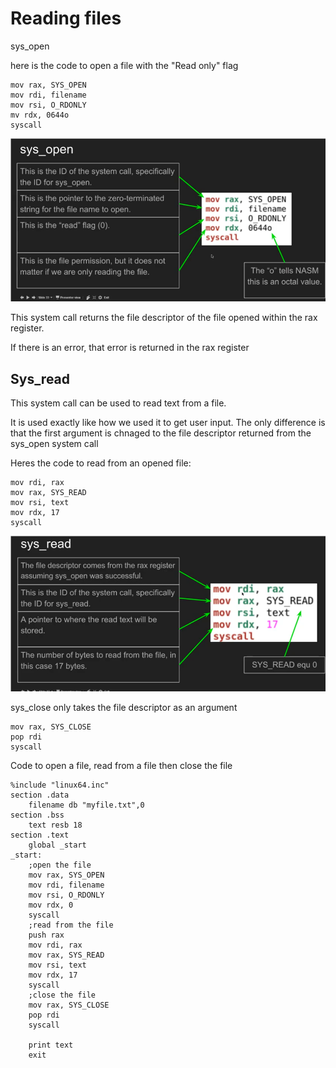 # Reading files

sys_open

here is the code to open a file with the "Read only" flag

```wasm
mov rax, SYS_OPEN
mov rdi, filename
mov rsi, O_RDONLY
mv rdx, 0644o
syscall
```

![Reading%20files%208b2e265984ff4bc29350f0c0e5184326/Screenshot_2021-07-01-48_849x440.png](Reading%20files%208b2e265984ff4bc29350f0c0e5184326/Screenshot_2021-07-01-48_849x440.png)

This system call returns the file descriptor of the file opened within the rax register. 

If there is an error, that error is returned in the rax register

## Sys_read

This system call can be used to read text from a file.

It is used exactly like how we used it to get user input. The only difference is that the first argument is chnaged to the file descriptor returned from the sys_open system call

Heres the code to read from an opened file:

```wasm
mov rdi, rax
mov rax, SYS_READ
mov rsi, text
mov rdx, 17
syscall
```

![Reading%20files%208b2e265984ff4bc29350f0c0e5184326/Screenshot_2021-07-01-03_852x421.png](Reading%20files%208b2e265984ff4bc29350f0c0e5184326/Screenshot_2021-07-01-03_852x421.png)

sys_close only takes the file descriptor as an argument

```wasm
mov rax, SYS_CLOSE
pop rdi
syscall
```

Code to open a file, read from a file then close the file

```wasm
%include "linux64.inc"
section .data
	filename db "myfile.txt",0
section .bss
	text resb 18
section .text
	global _start
_start:
	;open the file
	mov rax, SYS_OPEN
	mov rdi, filename
	mov rsi, O_RDONLY
	mov rdx, 0
	syscall
	;read from the file
	push rax
	mov rdi, rax
	mov rax, SYS_READ
	mov rsi, text
	mov rdx, 17
	syscall
	;close the file
	mov rax, SYS_CLOSE
	pop rdi
	syscall

	print text
	exit
```